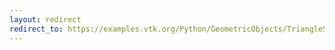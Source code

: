 ```yaml
---
layout: redirect
redirect_to: https://examples.vtk.org/Python/GeometricObjects/TriangleStrip/
---
```

